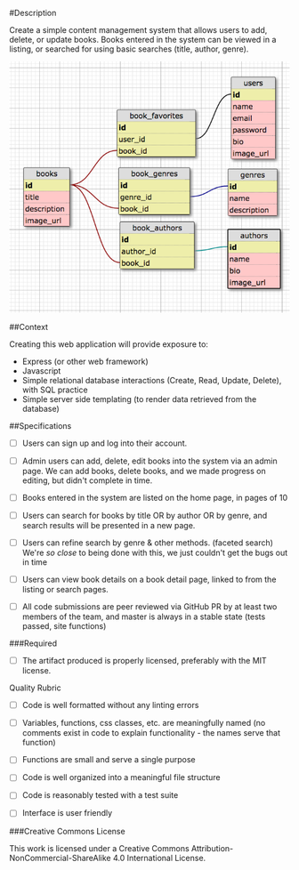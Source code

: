 #Description

Create a simple content management system that allows users to add, delete, or update books. Books entered in the system can be viewed in a listing, or searched for using basic searches (title, author, genre).


![Alt text](./public/images/simple-schema.png)


##Context

Creating this web application will provide exposure to:

- Express (or other web framework)
- Javascript
- Simple relational database interactions (Create, Read, Update, Delete), with SQL practice
- Simple server side templating (to render data retrieved from the database)


##Specifications

- [ ] Users can sign up and log into their account.

- [ ] Admin users can add, delete, edit books into the system via an admin page. We can add books, delete books, and we made progress on editing, but didn't complete in time.

- [ ] Books entered in the system are listed on the home page, in pages of 10

- [ ] Users can search for books by title OR by author OR by genre, and search results will be presented in a new page.

- [ ] Users can refine search by genre & other methods. (faceted search) We're *so close* to being done with this, we just couldn't get the bugs out in time 

- [ ] Users can view book details on a book detail page, linked to from the listing or search pages.

- [ ] All code submissions are peer reviewed via GitHub PR by at least two members of the team, and master is always in a stable state (tests passed, site functions)

###Required

- [ ] The artifact produced is properly licensed, preferably with the MIT license.

Quality Rubric

- [ ] Code is well formatted without any linting errors

- [ ] Variables, functions, css classes, etc. are meaningfully named (no comments exist in code to explain functionality - the names serve that function)

- [ ] Functions are small and serve a single purpose

- [ ] Code is well organized into a meaningful file structure

- [ ] Code is reasonably tested with a test suite

- [ ] Interface is user friendly

###Creative Commons License

This work is licensed under a Creative Commons Attribution-NonCommercial-ShareAlike 4.0 International License.
